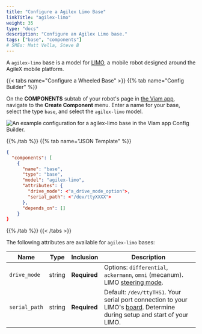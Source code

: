 ```yaml
---
title: "Configure a Agilex Limo Base"
linkTitle: "agilex-limo"
weight: 35
type: "docs"
description: "Configure an Agilex Limo base."
tags: ["base", "components"]
# SMEs: Matt Vella, Steve B
---
```


A `agilex-limo` base is a model for [LIMO](https://global.agilex.ai/products/limo), a mobile robot designed around the AgileX mobile platform.

{{< tabs name="Configure a Wheeled Base" >}}
{{% tab name="Config Builder" %}}

On the **COMPONENTS** subtab of your robot's page in [the Viam app](https://app.viam.com), navigate to the **Create Component** menu.
Enter a name for your base, select the type `base`, and select the `agilex-limo` model.

<img src="../img/agilex-limo-ui-config.png" alt="An example configuration for a agilex-limo base in the Viam app Config Builder." style="max-width:900px"/>

{{% /tab %}}
{{% tab name="JSON Template" %}}

```json {class="line-numbers linkable-line-numbers"}
{
  "components": [
    {
      "name": "base",
      "type": "base",
      "model": "agilex-limo",
      "attributes": {
        "drive_mode": <"a_drive_mode_option">,
        "serial_path": <"/dev/ttyXXXX">
      },
      "depends_on": []
    }
}
```

{{% /tab %}}
{{< /tabs >}}

The following attributes are available for `agilex-limo` bases:

| Name | Type | Inclusion | Description |
| ---- | ---- | --------- | ----------- |
| `drive_mode` | string | **Required** | Options: `differential`, `ackermann`, `omni` (mecanum). LIMO [steering mode](https://docs.trossenrobotics.com/agilex_limo_docs/operation/steering_modes.html#switching-steering-modes). |
| `serial_path` | string | **Required** | Default: `/dev/ttyTHS1`. Your serial port connection to your LIMO's [board](../../board/). Determine during setup and start of your LIMO. |
